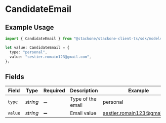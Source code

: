 # CandidateEmail

## Example Usage

```typescript
import { CandidateEmail } from "@stackone/stackone-client-ts/sdk/models/shared";

let value: CandidateEmail = {
  type: "personal",
  value: "sestier.romain123@gmail.com",
};
```

## Fields

| Field                       | Type                        | Required                    | Description                 | Example                     |
| --------------------------- | --------------------------- | --------------------------- | --------------------------- | --------------------------- |
| `type`                      | *string*                    | :heavy_minus_sign:          | Type of the email           | personal                    |
| `value`                     | *string*                    | :heavy_minus_sign:          | Email value                 | sestier.romain123@gmail.com |